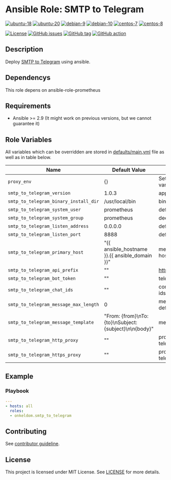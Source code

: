 # Ansible Role: SMTP to Telegram

[![ubuntu-18](https://img.shields.io/badge/ubuntu-18.x-orange?style=flat&logo=ubuntu)](https://ubuntu.com/)
[![ubuntu-20](https://img.shields.io/badge/ubuntu-20.x-orange?style=flat&logo=ubuntu)](https://ubuntu.com/)
[![debian-9](https://img.shields.io/badge/debian-9.x-orange?style=flat&logo=debian)](https://www.debian.org/)
[![debian-10](https://img.shields.io/badge/debian-10.x-orange?style=flat&logo=debian)](https://www.debian.org/)
[![centos-7](https://img.shields.io/badge/centos-7.x-orange?style=flat&logo=centos)](https://www.centos.org/)
[![centos-8](https://img.shields.io/badge/centos-8.x-orange?style=flat&logo=centos)](https://www.centos.org/)

[![License](https://img.shields.io/badge/license-MIT%20License-brightgreen.svg?style=flat)](https://opensource.org/licenses/MIT)
[![GitHub issues](https://img.shields.io/github/issues/OnkelDom/ansible-role-smtp-to-telegram?style=flat)](https://github.com/OnkelDom/ansible-role-smtp-to-telegram/issues)
[![GitHub tag](https://img.shields.io/github/tag/OnkelDom/ansible-role-smtp-to-telegram.svg?style=flat)](https://github.com/OnkelDom/ansible-role-smtp-to-telegram/tags)
[![GitHub action](https://github.com/OnkelDom/ansible-role-smtp-to-telegram/workflows/ansible-lint/badge.svg)](https://github.com/OnkelDom/ansible-role-smtp-to-telegram)

## Description

Deploy [SMTP to Telegram](https://github.com/OnkelDom/ansible-role-smtp-to-telegram) using ansible.

## Dependencys

This role depens on ansible-role-prometheus

## Requirements

- Ansible >= 2.9 (It might work on previous versions, but we cannot guarantee it)

## Role Variables

All variables which can be overridden are stored in [defaults/main.yml](defaults/main.yml) file as well as in table below.

| Name           | Default Value | Description                        |
| -------------- | ------------- | -----------------------------------|
| `proxy_env` |  {} | Set proxy environment variables |
| `smtp_to_telegram_version` | 1.0.3 | app version |
| `smtp_to_telegram_binary_install_dir` | /usr/local/bin | binary install dir |
| `smtp_to_telegram_system_user` | prometheus | default user |
| `smtp_to_telegram_system_group` | prometheus | deefault group |
| `smtp_to_telegram_listen_address` | 0.0.0.0 | default listen address |
| `smtp_to_telegram_listen_port` | 8888 | default listen port |
| `smtp_to_telegram_primary_host` | "{{ ansible_hostname }}.{{ ansible_domain }}" | message default hostname |
| `smtp_to_telegram_api_prefix` | "" | https://api.telegram.org |
| `smtp_to_telegram_bot_token` | ""  | telegram bot token |
| `smtp_to_telegram_chat_ids` | "" | comma seperated chat ids |
| `smtp_to_telegram_message_max_length` | 0 | message max length - default 0 = unlimited |
| `smtp_to_telegram_message_template` | "From: {from}\\nTo: {to}\\nSubject: {subject}\\n\\n{body}" | message template |
| `smtp_to_telegram_http_proxy` | "" | proxy to send to telegram |
| `smtp_to_telegram_https_proxy` | "" | proxy to send to telegram |

## Example

### Playbook

```yaml
---
- hosts: all
  roles:
  - onkeldom.smtp_to_telegram
```

## Contributing

See [contributor guideline](CONTRIBUTING.md).

## License

This project is licensed under MIT License. See [LICENSE](/LICENSE) for more details.
